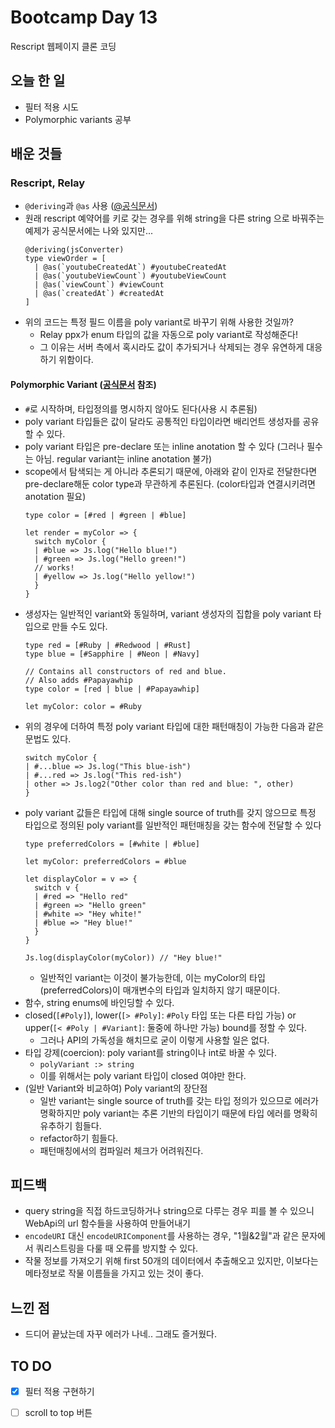 # Bootcamp Day 13

Rescript 웹페이지 클론 코딩 

## 오늘 한 일
- 필터 적용 시도 
- Polymorphic variants 공부

## 배운 것들

### Rescript, Relay
- `@deriving`과 `@as` 사용 ([@공식문서](https://rescript-lang.org/docs/manual/latest/generate-converters-accessors#generate-converters-for-js-integer-enums-and-variants))
- 원래 rescript 예약어를 키로 갖는 경우를 위해 string을 다른 string 으로 바꿔주는 예제가 공식문서에는 나와 있지만... 
  ```res
  @deriving(jsConverter)
  type viewOrder = [
    | @as(`youtubeCreatedAt`) #youtubeCreatedAt
    | @as(`youtubeViewCount`) #youtubeViewCount
    | @as(`viewCount`) #viewCount
    | @as(`createdAt`) #createdAt
  ]
  ```
- 위의 코드는 특정 필드 이름을 poly variant로 바꾸기 위해 사용한 것일까?
  - Relay ppx가 enum 타입의 값을 자동으로 poly variant로 작성해준다!
  - 그 이유는 서버 측에서 혹시라도 값이 추가되거나 삭제되는 경우 유연하게 대응하기 위함이다.


#### Polymorphic Variant ([공식문서](https://rescript-lang.org/docs/manual/latest/polymorphic-variant) 참조)
- `#`로 시작하며, 타입정의를 명시하지 않아도 된다(사용 시 추론됨)
- poly variant 타입들은 값이 달라도 공통적인 타입이라면 배리언트 생성자를 공유할 수 있다.
- poly variant 타입은 pre-declare 또는 inline anotation 할 수 있다 (그러나 필수는 아님. regular variant는 inline anotation 불가)
- scope에서 탐색되는 게 아니라 추론되기 때문에, 아래와 같이 인자로 전달한다면 pre-declare해둔 color type과 무관하게 추론된다. (color타입과 연결시키려면 anotation 필요)
  ```res
  type color = [#red | #green | #blue]

  let render = myColor => {
    switch myColor {
    | #blue => Js.log("Hello blue!")
    | #green => Js.log("Hello green!")
    // works!
    | #yellow => Js.log("Hello yellow!")
    }
  }
  ```
- 생성자는 일반적인 variant와 동일하며, variant 생성자의 집합을 poly variant 타입으로 만들 수도 있다.
  ```res
  type red = [#Ruby | #Redwood | #Rust]
  type blue = [#Sapphire | #Neon | #Navy]

  // Contains all constructors of red and blue.
  // Also adds #Papayawhip
  type color = [red | blue | #Papayawhip]

  let myColor: color = #Ruby
  ```
- 위의 경우에 더하여 특정 poly variant 타입에 대한 패턴매칭이 가능한 다음과 같은 문법도 있다.
  ```res
  switch myColor {
  | #...blue => Js.log("This blue-ish")
  | #...red => Js.log("This red-ish")
  | other => Js.log2("Other color than red and blue: ", other)
  }
  ```
- poly variant 값들은 타입에 대해 single source of truth를 갖지 않으므로 특정 타입으로 정의된 poly variant를 일반적인 패턴매칭을 갖는 함수에 전달할 수 있다
  ```res
  type preferredColors = [#white | #blue]

  let myColor: preferredColors = #blue

  let displayColor = v => {
    switch v {
    | #red => "Hello red"
    | #green => "Hello green"
    | #white => "Hey white!"
    | #blue => "Hey blue!"
    }
  }

  Js.log(displayColor(myColor)) // "Hey blue!"
  ```
  - 일반적인 variant는 이것이 불가능한데, 이는 myColor의 타입(preferredColors)이 매개변수의 타입과 일치하지 않기 때문이다.
- 함수, string enums에 바인딩할 수 있다.
- closed(`[#Poly]`), lower(`[> #Poly]`: `#Poly` 타입 또는 다른 타입 가능) or upper(`[< #Poly | #Variant]`: 둘중에 하나만 가능) bound를 정할 수 있다.
  - 그러나 API의 가독성을 해치므로 굳이 이렇게 사용할 일은 없다.
- 타입 강제(coercion): poly variant를 string이나 int로 바꿀 수 있다.
  - `polyVariant :> string`
  - 이를 위해서는 poly variant 타입이 closed 여야만 한다. 
- (일반 Variant와 비교하여) Poly variant의 장단점
  - 일반 variant는 single source of truth를 갖는 타입 정의가 있으므로 에러가 명확하지만 poly variant는 추론 기반의 타입이기 때문에 타입 에러를 명확히 유추하기 힘들다.
  - refactor하기 힘들다.
  - 패턴매칭에서의 컴파일러 체크가 어려워진다. 

## 피드백
- query string을 직접 하드코딩하거나 string으로 다루는 경우 피를 볼 수 있으니 WebApi의 url 함수들을 사용하여 만들어내기
- `encodeURI` 대신 `encodeURIComponent`를 사용하는 경우, "1월&2월"과 같은 문자에서 쿼리스트링을 다룰 때 오류를 방지할 수 있다.
- 작물 정보를 가져오기 위해 first 50개의 데이터에서 추출해오고 있지만, 이보다는 메타정보로 작물 이름들을 가지고 있는 것이 좋다.

## 느낀 점
- 드디어 끝났는데 자꾸 에러가 나네.. 그래도 즐거웠다.

## TO DO
- [x] 필터 적용 구현하기
- [ ] scroll to top 버튼

